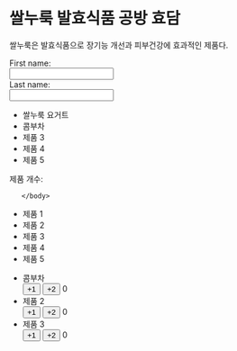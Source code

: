 <!DOCTYPE html>
<html>
<head>
</head>
<body>
 <h1>쌀누룩 발효식품 공방 효담</h1>
 <p>쌀누룩은 발효식품으로 장기능 개선과 피부건강에 효과적인 제품다.</p>

<form>
  <label for="fname">First name:</label><br>
  <input type="text" id="fname" name="fname"><br>
  <label for="lname">Last name:</label><br>
  <input type="text" id="lname" name="lname">
    </form>
<ul id="product-list">
  <li>쌀누룩 요거트</li>
  <li>콤부차</li>
  <li>제품 3</li>
  <li>제품 4</li>
  <li>제품 5</li>
</ul>

<p>제품 개수: <span id="product-count"></span></p>

<script>
  // 제품 목록 요소를 가져옵니다.
  const productList = document.getElementById('product-list');
  // 제품 개수를 계산하여 표시할 요소를 가져옵니다.
  const productCount = document.getElementById('product-count');
  // 제품 개수를 계산하여 표시합니다.
  productCount.textContent = productList.children.length;
</script>

       </body>
</html> 

<ul id="product-list">
  <li>제품 1</li>
  <li>제품 2</li>
  <li>제품 3</li>
  <li>제품 4</li>
  <li>제품 5</li>
</ul>

<ul id="product-list">
  <li>
    <span class="product-name">콤부차</span>
    <div class="product-controls">
      <button class="product-count-btn" data-count="1">+1</button>
      <button class="product-count-btn" data-count="2">+2</button>
      <span class="product-count">0</span>
    </div>
  </li>
  <li>
    <span class="product-name">제품 2</span>
    <div class="product-controls">
      <button class="product-count-btn" data-count="1">+1</button>
      <button class="product-count-btn" data-count="2">+2</button>
      <span class="product-count">0</span>
    </div>
  </li>
  <li>
    <span class="product-name">제품 3</span>
    <div class="product-controls">
      <button class="product-count-btn" data-count="1">+1</button>
      <button class="product-count-btn" data-count="2">+2</button>
      <span class="product-count">0</span>
    </div>
  </li>
</ul>

<script>
  // 제품 목록 요소를 가져옵니다.
  const productList = document.getElementById('product-list');

  // 버튼 클릭 시 이벤트를 처리하는 함수를 작성합니다.
  function handleProductCountButtonClick(event) {
    // 클릭된 버튼 요소를 가져옵니다.
    const button = event.target;
    // 클릭된 버튼의 값(증가할 제품 개수)을 가져옵니다.
    const count = parseInt(button.dataset.count, 10);
    // 클릭된 버튼의 부모 요소(li)를 가져옵니다.
    const li = button.closest('li');
    // 제품 개수를 표시할 요소(span)를 가져옵니다.
    const countSpan = li.querySelector('.product-count');
    // 현재 제품 개수를 가져옵니다.
    let currentCount = parseInt(countSpan.textContent, 10);
    // 새로운 제품 개수를 계산합니다.
    const newCount = currentCount + count;
    // 새로운 제품 개수를 표시합니다.
    countSpan.textContent = newCount > 0 ? newCount : 0;
  }

  // 버튼 클릭 시 이벤트

